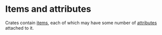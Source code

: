 # Items and attributes

Crates contain [items](#items), each of which may have some number of
[attributes](#attributes) attached to it.
